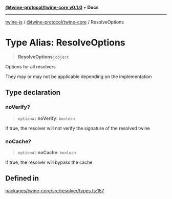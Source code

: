 [**@twine-protocol/twine-core v0.1.0**](../index.md) • **Docs**

***

[twine-js](../../../index.md) / [@twine-protocol/twine-core](../index.md) / ResolveOptions

# Type Alias: ResolveOptions

> **ResolveOptions**: `object`

Options for all resolvers

They may or may not be applicable depending on the implementation

## Type declaration

### noVerify?

> `optional` **noVerify**: `boolean`

If true, the resolver will not verify the signature of the resolved twine

### noCache?

> `optional` **noCache**: `boolean`

If true, the resolver will bypass the cache

## Defined in

[packages/twine-core/src/resolver/types.ts:157](https://github.com/twine-protocol/twine-js/blob/afcd6a4191783e38a824b15e0910dbcaa4196a95/packages/twine-core/src/resolver/types.ts#L157)

